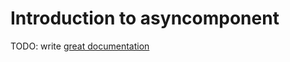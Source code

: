 # Introduction to asyncomponent

TODO: write [great documentation](http://jacobian.org/writing/what-to-write/)

